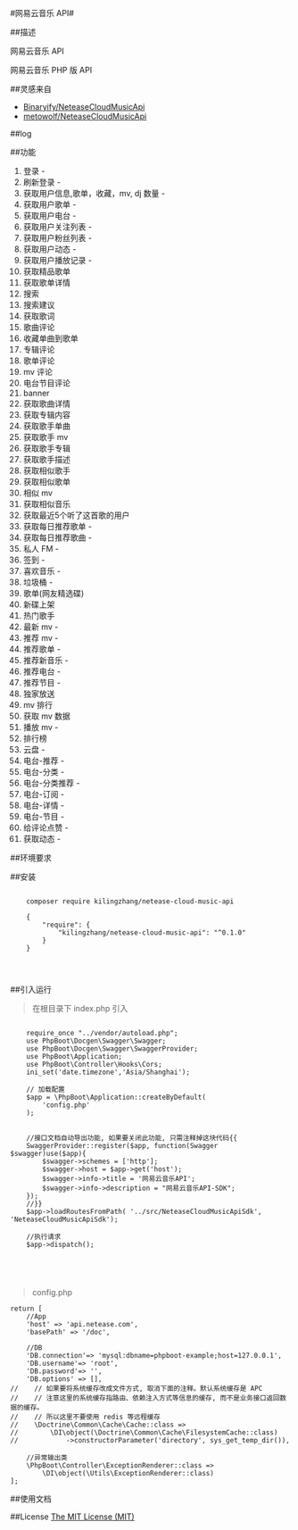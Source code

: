 #网易云音乐 API#

##描述

网易云音乐 API

网易云音乐 PHP 版 API


##灵感来自

- [Binaryify/NeteaseCloudMusicApi]("https://binaryify.github.io/NeteaseCloudMusicApi/")
- [metowolf/NeteaseCloudMusicApi]("https://github.com/metowolf/NeteaseCloudMusicApi")

##log

##功能
1. 登录 -
2. 刷新登录 -
3. 获取用户信息,歌单，收藏，mv, dj 数量 -
4. 获取用户歌单 -
5. 获取用户电台 -
6. 获取用户关注列表 -
7. 获取用户粉丝列表 -
8. 获取用户动态 -
9. 获取用户播放记录 -
10. 获取精品歌单 
11. 获取歌单详情
12. 搜索
13. 搜索建议
14. 获取歌词
15. 歌曲评论
16. 收藏单曲到歌单
17. 专辑评论
18. 歌单评论
19. mv 评论
20. 电台节目评论
21. banner
22. 获取歌曲详情
23. 获取专辑内容
24. 获取歌手单曲
25. 获取歌手 mv
26. 获取歌手专辑
27. 获取歌手描述
28. 获取相似歌手
29. 获取相似歌单
30. 相似 mv
31. 获取相似音乐
32. 获取最近5个听了这首歌的用户
33. 获取每日推荐歌单 -
34. 获取每日推荐歌曲 -
35. 私人 FM -
36. 签到 -
37. 喜欢音乐 -
38. 垃圾桶 -
39. 歌单(网友精选碟)
40. 新碟上架
41. 热门歌手
42. 最新 mv -
43. 推荐 mv -
44. 推荐歌单 -
45. 推荐新音乐 -
46. 推荐电台 -
47. 推荐节目 - 
48. 独家放送
49. mv 排行
50. 获取 mv 数据
51. 播放 mv -
52. 排行榜
53. 云盘 -
54. 电台-推荐 -
55. 电台-分类 -
56. 电台-分类推荐 -
57. 电台-订阅 -
58. 电台-详情 -
59. 电台-节目 -
60. 给评论点赞 -
61. 获取动态 -

##环境要求


##安装



```

    composer require kilingzhang/netease-cloud-music-api
    
    {
        "require": {
    		"kilingzhang/netease-cloud-music-api": "^0.1.0"
        }
    }

    
    

```

##引入运行

> 在根目录下 index.php 引入

```

    require_once "../vendor/autoload.php";
    use PhpBoot\Docgen\Swagger\Swagger;
    use PhpBoot\Docgen\Swagger\SwaggerProvider;
    use PhpBoot\Application;
    use PhpBoot\Controller\Hooks\Cors;
    ini_set('date.timezone','Asia/Shanghai');
    
    // 加载配置
    $app = \PhpBoot\Application::createByDefault(
        'config.php'
    );
    
    
    //接口文档自动导出功能, 如果要关闭此功能, 只需注释掉这块代码{{
    SwaggerProvider::register($app, function(Swagger $swagger)use($app){
        $swagger->schemes = ['http'];
        $swagger->host = $app->get('host');
        $swagger->info->title = '网易云音乐API';
        $swagger->info->description = "网易云音乐API-SDK";
    });
    //}}
    $app->loadRoutesFromPath( '../src/NeteaseCloudMusicApiSdk', 'NeteaseCloudMusicApiSdk');
    
    //执行请求
    $app->dispatch();

    
    
    
```

> config.php
```
return [
    //App
    'host' => 'api.netease.com',
    'basePath' => '/doc',

    //DB
    'DB.connection'=> 'mysql:dbname=phpboot-example;host=127.0.0.1',
    'DB.username'=> 'root',
    'DB.password'=> '',
    'DB.options' => [],
//    // 如果要将系统缓存改成文件方式, 取消下面的注释。默认系统缓存是 APC
//    // 注意这里的系统缓存指路由、依赖注入方式等信息的缓存, 而不是业务接口返回数据的缓存。
//    // 所以这里不要使用 redis 等远程缓存
//    \Doctrine\Common\Cache\Cache::class =>
//        \DI\object(\Doctrine\Common\Cache\FilesystemCache::class)
//            ->constructorParameter('directory', sys_get_temp_dir()),

    //异常输出类
    \PhpBoot\Controller\ExceptionRenderer::class =>
        \DI\object(\Utils\ExceptionRenderer::class)
];

```

##使用文档



##License
[The MIT License (MIT)]("https://github.com/kilingzhang/NeteaseCloudMusicApi/blob/master/LICENSE")
